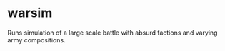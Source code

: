 # warsim
Runs simulation of a large scale battle with absurd factions and varying army compositions.
